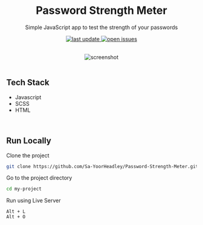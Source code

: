 <div align="center">

  <h1>Password Strength Meter</h1>
  
  <p>
    Simple JavaScript app to test the strength of your passwords 
  </p>
  
<!-- Badges -->
<p>
  <a href="">
    <img src="https://img.shields.io/github/last-commit/Sa-YoorHeadley/Password-Strength-Meter" alt="last update" />
  </a>
  <a href="https://github.com/Sa-YoorHeadley/Password-Strength-Meter/issues/">
    <img src="https://img.shields.io/github/issues/Sa-YoorHeadley/Password-Strength-Meter" alt="open issues" />
  </a>
</p>
</div>

<br />

<!-- Video -->
<div align="center"> 
  <img src="https://placehold.co/600x400?text=Your+Screenshot+here" alt="screenshot" />
</div>

<br />

<!-- TechStack -->
## Tech Stack
  <ul>
    <li>Javascript</li>
    <li>SCSS</li>
    <li>HTML</li>
  </ul>

<br />

<!-- Run Locally -->
## Run Locally

Clone the project

```bash
git clone https://github.com/Sa-YoorHeadley/Password-Strength-Meter.git
```

Go to the project directory

```bash
cd my-project
```

Run using Live Server
```
Alt + L 
Alt + O
```